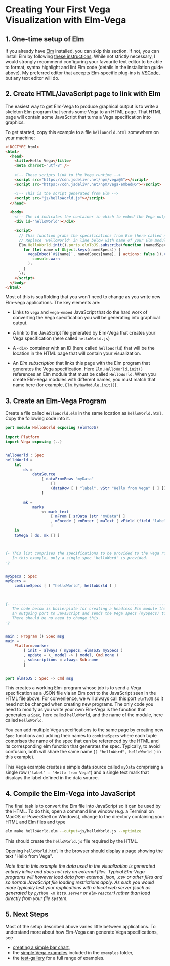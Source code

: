# Creating Your First Vega Visualization with Elm-Vega

## 1. One-time setup of Elm

If you already have [Elm](http://elm-lang.org) installed, you can skip this section. If not, you can install Elm by following [these instructions](https://guide.elm-lang.org/install.html). While not strictly necessary, I would strongly recommend configuring your favourite text editor to be able to format, syntax highlight and lint Elm code (details in the installation guide above). My preferred editor that accepts Elm-specific plug-ins is [VSCode](https://code.visualstudio.com), but any text editor will do.

## 2. Create HTML/JavaScript page to link with Elm

The easiest way to get Elm-Vega to produce graphical output is to write a skeleton Elm program that sends some Vega to an HTML page. That HTML page will contain some JavaScript that turns a Vega specification into graphics.

To get started, copy this example to a file `helloWorld.html` somewhere on your machine:

```html
<!DOCTYPE html>
<html>
  <head>
    <title>Hello Vega</title>
    <meta charset="utf-8" />

    <!-- These scripts link to the Vega runtime -->
    <script src="https://cdn.jsdelivr.net/npm/vega@5"></script>
    <script src="https://cdn.jsdelivr.net/npm/vega-embed@6"></script>

    <!-- This is the script generated from Elm -->
    <script src="js/helloWorld.js"></script>
  </head>

  <body>
    <!-- The id indicates the container in which to embed the Vega output. -->
    <div id="helloWorld"></div>

    <script>
      // This function grabs the specifications from Elm (here called namedSpecs).
      // Replace 'HelloWorld' in line below with name of your Elm module when you write your own.
      Elm.HelloWorld.init().ports.elmToJS.subscribe(function (namedSpecs) {
        for (let name of Object.keys(namedSpecs)) {
          vegaEmbed(`#${name}`, namedSpecs[name], { actions: false }).catch(
            console.warn
          );
        }
      });
    </script>
  </body>
</html>
```

Most of this is scaffolding that you won't need to change as you write new Elm-vega applications.
The key elements are:

- Links to `vega` and `vega-embed` JavaScript that do the hard work of converting the Vega specification you will be generating into graphical output.

- A link to the JavaScript file generated by Elm-Vega that creates your Vega specification (here called `helloWorld.js`)

- A `<div>` container with an ID (here called `helloWorld`) that will be the location in the HTML page that will contain your visualization.

- An _Elm subscription_ that links this page with the Elm program that generates the Vega specification.
  Here `Elm.HelloWorld.init()` references an Elm module that must be called `HelloWorld`.
  When you create Elm-Vega modules with different names, you must match that name here (for example, `Elm.MyNewModule.init()`).

## 3. Create an Elm-Vega Program

Create a file called `HelloWorld.elm` in the same location as `helloWorld.html`. Copy the following code into it.

```elm
port module HelloWorld exposing (elmToJS)

import Platform
import Vega exposing (..)


helloWorld : Spec
helloWorld =
    let
        ds =
            dataSource
                [ dataFromRows "myData"
                    []
                    (dataRow [ ( "label", vStr "Hello from Vega" ) ] [])
                ]

        mk =
            marks
                << mark text
                    [ mFrom [ srData (str "myData") ]
                    , mEncode [ enEnter [ maText [ vField (field "label") ] ] ]
                    ]
    in
    toVega [ ds, mk [] ]



{- This list comprises the specifications to be provided to the Vega runtime.
   In this example, only a single spec 'helloWord' is provided.
-}


mySpecs : Spec
mySpecs =
    combineSpecs [ ( "helloWorld", helloWorld ) ]



{- ---------------------------------------------------------------------------
   The code below is boilerplate for creating a headless Elm module that opens
   an outgoing port to JavaScript and sends the Vega specs (mySpecs) to it.
   There should be no need to change this.
-}


main : Program () Spec msg
main =
    Platform.worker
        { init = always ( mySpecs, elmToJS mySpecs )
        , update = \_ model -> ( model, Cmd.none )
        , subscriptions = always Sub.none
        }


port elmToJS : Spec -> Cmd msg
```

This creates a working Elm-program whose job is to send a Vega specification as a JSON file via an Elm _port_ to the JavaScript seen in the HTML file above. For convenience, we will always call this port `elmToJS` so it need not be changed when creating new programs. The only code you need to modify as you write your own Elm-Vega is the function that generates a `Spec`, here called `helloWorld`, and the name of the module, here called `HelloWorld`.

You can add multiple Vega specifications to the same page by creating new `Spec` functions and adding their names to `combineSpecs` where each tuple comprises the name of the spec that can be referenced by the HTML and its corresponding elm function that generates the spec. Typically, to avoid confusion, both will share the same name (`( "helloWord", helloWorld )` in this example).

This Vega example creates a simple data source called `myData` comprising a single row (`"label" : "Hello from Vega"`) and a single text mark that displays the label defined in the data source.

## 4. Compile the Elm-Vega into JavaScript

The final task is to convert the Elm file into JavaScript so it can be used by the HTML. To do this, open a command line window (e.g. a Terminal on MacOS or PowerShell on Windows), change to the directory containing your HTML and Elm files and type

```bash
elm make helloWorld.elm --output=js/helloWorld.js --optimize
```

This should create the `helloWorld.js` file required by the HTML.

Opening `helloWorld.html` in the browser should display a page showing the text "Hello from Vega".

_Note that in this example the data used in the visualization is generated entirely inline and does not rely on external files. Typical Elm-Vega programs will however load data from external .json, .csv or other files and so normal JavaScript file loading restrictions apply. As such you would more typically test your applications with a local web server (such as generated by `python -m http.server` or `elm-reactor`) rather than load directly from your file system._

## 5. Next Steps

Most of the setup described above varies little between applications. To understand more about how Elm-Vega can generate Vega specifications, see

- [creating a simple bar chart](../barChart/README.md),
- the [simple Vega examples](../../examples/) included in the `examples` folder,
- the [test-gallery](../../test-gallery/) for a full range of examples.
